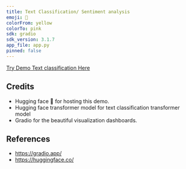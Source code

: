 ```yaml
---
title: Text Classification/ Sentiment analysis
emoji: 📸
colorFrom: yellow
colorTo: pink
sdk: gradio
sdk_version: 3.1.7
app_file: app.py
pinned: false
---
```


[Try Demo Text classification Here](https://huggingface.co/spaces/ThankGod/text-classification)

## Credits
- Hugging face 🤗 for hosting this demo.
- Hugging face transformer model for text classification transformer model
- Gradio for the beautiful visualization dashboards.

## References
- https://gradio.app/
- https://huggingface.co/
